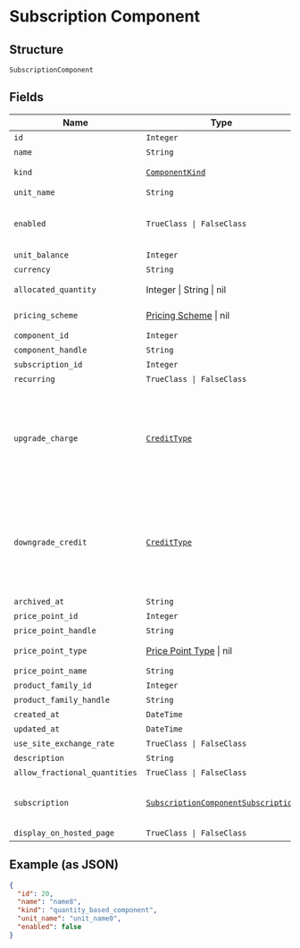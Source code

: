 
# Subscription Component

## Structure

`SubscriptionComponent`

## Fields

| Name | Type | Tags | Description |
|  --- | --- | --- | --- |
| `id` | `Integer` | Optional | - |
| `name` | `String` | Optional | - |
| `kind` | [`ComponentKind`](../../doc/models/component-kind.md) | Optional | A handle for the component type |
| `unit_name` | `String` | Optional | - |
| `enabled` | `TrueClass \| FalseClass` | Optional | (for on/off components) indicates if the component is enabled for the subscription |
| `unit_balance` | `Integer` | Optional | - |
| `currency` | `String` | Optional | - |
| `allocated_quantity` | Integer \| String \| nil | Optional | This is a container for one-of cases. |
| `pricing_scheme` | [Pricing Scheme](../../doc/models/pricing-scheme.md) \| nil | Optional | This is a container for one-of cases. |
| `component_id` | `Integer` | Optional | - |
| `component_handle` | `String` | Optional | - |
| `subscription_id` | `Integer` | Optional | - |
| `recurring` | `TrueClass \| FalseClass` | Optional | - |
| `upgrade_charge` | [`CreditType`](../../doc/models/credit-type.md) | Optional | The type of credit to be created when upgrading/downgrading. Defaults to the component and then site setting if one is not provided.<br>Available values: `full`, `prorated`, `none`. |
| `downgrade_credit` | [`CreditType`](../../doc/models/credit-type.md) | Optional | The type of credit to be created when upgrading/downgrading. Defaults to the component and then site setting if one is not provided.<br>Available values: `full`, `prorated`, `none`. |
| `archived_at` | `String` | Optional | - |
| `price_point_id` | `Integer` | Optional | - |
| `price_point_handle` | `String` | Optional | - |
| `price_point_type` | [Price Point Type](../../doc/models/price-point-type.md) \| nil | Optional | This is a container for one-of cases. |
| `price_point_name` | `String` | Optional | - |
| `product_family_id` | `Integer` | Optional | - |
| `product_family_handle` | `String` | Optional | - |
| `created_at` | `DateTime` | Optional | - |
| `updated_at` | `DateTime` | Optional | - |
| `use_site_exchange_rate` | `TrueClass \| FalseClass` | Optional | - |
| `description` | `String` | Optional | - |
| `allow_fractional_quantities` | `TrueClass \| FalseClass` | Optional | - |
| `subscription` | [`SubscriptionComponentSubscription`](../../doc/models/subscription-component-subscription.md) | Optional | An optional object, will be returned if provided `include=subscription` query param. |
| `display_on_hosted_page` | `TrueClass \| FalseClass` | Optional | - |

## Example (as JSON)

```json
{
  "id": 20,
  "name": "name8",
  "kind": "quantity_based_component",
  "unit_name": "unit_name0",
  "enabled": false
}
```


